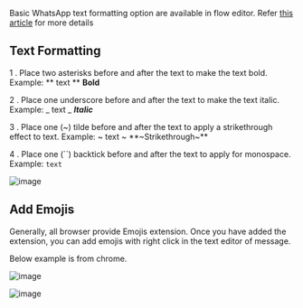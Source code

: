 Basic WhatsApp text formatting option are available in flow editor. Refer [this article](https://faq.whatsapp.com/general/chats/how-to-format-your-messages/?lang=en) for more details

## Text Formatting

1 . Place two asterisks before and after the text to make the text bold. Example: ** text **  **Bold**

2 . Place one underscore before and after the text to make the text italic. Example: _ text _ **_Italic_**

3 . Place one (~) tilde before and after the text to apply a strikethrough effect to text. Example: ~ text ~  **~Strikethrough~**

4 . Place one (``) backtick before and after the text to apply for monospace. Example: ` text `

![image](https://user-images.githubusercontent.com/32592458/220825997-0e940f0f-2ca9-43b7-949a-0a53ee7f6fa5.png)



## Add Emojis

Generally, all browser provide Emojis extension. Once you have added the extension, you can add emojis with right click in the text editor of message.

Below example is from chrome.

![image](https://user-images.githubusercontent.com/32592458/220826004-44f8faf5-267c-4e2b-bea0-08bf9c21718e.png)

![image](https://user-images.githubusercontent.com/32592458/220826011-054d2829-c06a-4ff7-8cdd-78647fe01b35.png)
